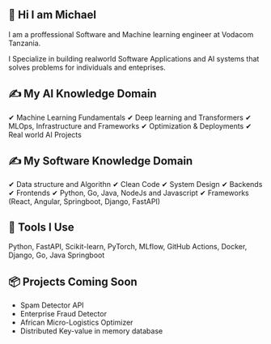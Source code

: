 ##  👋 Hi I am Michael

I am a proffessional Software and Machine learning engineer at Vodacom Tanzania.

I Specialize in building realworld Software Applications and AI systems that solves problems for individuals and enteprises.

## ✍ My AI Knowledge Domain
✔ Machine Learning Fundamentals
✔ Deep learning and Transformers
✔ MLOps, Infrastructure and Frameworks
✔ Optimization & Deployments
✔ Real world AI Projects

## ✍ My Software Knowledge Domain
✔ Data structure and Algorithn
✔ Clean Code
✔ System Design
✔ Backends
✔ Frontends
✔ Python, Go, Java, NodeJs and Javascript
✔ Frameworks (React, Angular, Springboot, Django, FastAPI)

## 🔧 Tools I Use
Python, FastAPI, Scikit-learn, PyTorch, MLflow, GitHub Actions, Docker, Django, Go, Java Springboot

## 📦 Projects Coming Soon
- Spam Detector API
- Enterprise Fraud Detector
- African Micro-Logistics Optimizer
- Distributed Key-value in memory database


